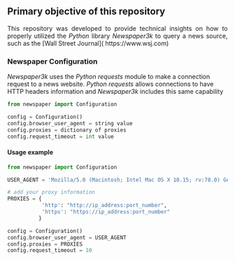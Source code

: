 
## Primary objective of this repository
<p align="justify">
This repository was developed to provide technical insights on how to properly utilized the <i>Python</i> library <i>Newspaper3k</i> to query a news source, such as the [Wall Street Journal]( https://www.wsj.com)
</p>

### Newspaper Configuration
<p align="justify">
           
<i>Newspaper3k</i> uses the <i>Python requests</i> module to make a connection request to a news website. <i>Python requests</i> allows connections to have HTTP headers information and <i>Newspaper3k</i> includes this same capability
</p>


```python
from newspaper import Configuration

config = Configuration()
config.browser_user_agent = string value
config.proxies = dictionary of proxies
config.request_timeout = int value 
```

#### Usage example

```python
from newspaper import Configuration

USER_AGENT = 'Mozilla/5.0 (Macintosh; Intel Mac OS X 10.15; rv:78.0) Gecko/20100101 Firefox/78.0'

# add your proxy information
PROXIES = {
           'http': "http://ip_address:port_number",
           'https': "https://ip_address:port_number"
          }

config = Configuration()
config.browser_user_agent = USER_AGENT
config.proxies = PROXIES
config.request_timeout = 10

```





